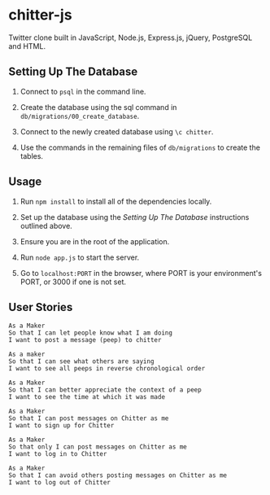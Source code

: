 # chitter-js

Twitter clone built in JavaScript, Node.js, Express.js, jQuery, PostgreSQL and HTML.

## Setting Up The Database

1) Connect to ```psql``` in the command line.

2) Create the database using the sql command in ```db/migrations/00_create_database```.

3) Connect to the newly created database using ```\c chitter```.

4) Use the commands in the remaining files of ```db/migrations``` to create the tables.

## Usage

1) Run ```npm install``` to install all of the dependencies locally.

2) Set up the database using the *Setting Up The Database* instructions outlined above.

3) Ensure you are in the root of the application.

4) Run ```node app.js``` to start the server.

5) Go to ```localhost:PORT``` in the browser, where PORT is your environment's PORT, or 3000 if one is not set.

## User Stories

```
As a Maker
So that I can let people know what I am doing  
I want to post a message (peep) to chitter
```

```
As a maker
So that I can see what others are saying  
I want to see all peeps in reverse chronological order
```
```
As a Maker
So that I can better appreciate the context of a peep
I want to see the time at which it was made
```
```
As a Maker
So that I can post messages on Chitter as me
I want to sign up for Chitter
```

```
As a Maker
So that only I can post messages on Chitter as me
I want to log in to Chitter
```

```
As a Maker
So that I can avoid others posting messages on Chitter as me
I want to log out of Chitter
```
